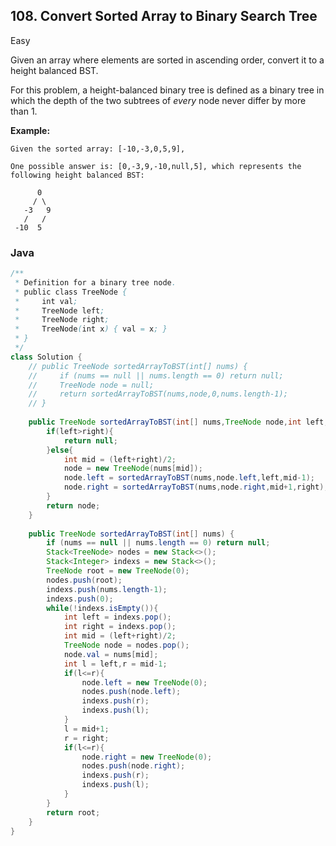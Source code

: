 ## 108. Convert Sorted Array to Binary Search Tree

Easy

Given an array where elements are sorted in ascending order, convert it to a height balanced BST.

For this problem, a height-balanced binary tree is defined as a binary tree in which the depth of the two subtrees of *every* node never differ by more than 1.

**Example:**

```
Given the sorted array: [-10,-3,0,5,9],

One possible answer is: [0,-3,9,-10,null,5], which represents the following height balanced BST:

      0
     / \
   -3   9
   /   /
 -10  5
```

### Java

````java
/**
 * Definition for a binary tree node.
 * public class TreeNode {
 *     int val;
 *     TreeNode left;
 *     TreeNode right;
 *     TreeNode(int x) { val = x; }
 * }
 */
class Solution {
    // public TreeNode sortedArrayToBST(int[] nums) {  
    //     if (nums == null || nums.length == 0) return null;  
    //     TreeNode node = null;
    //     return sortedArrayToBST(nums,node,0,nums.length-1);
    // }  
    
    public TreeNode sortedArrayToBST(int[] nums,TreeNode node,int left,int right) {  
        if(left>right){
            return null;
        }else{
            int mid = (left+right)/2;
            node = new TreeNode(nums[mid]);
            node.left = sortedArrayToBST(nums,node.left,left,mid-1);
            node.right = sortedArrayToBST(nums,node.right,mid+1,right);
        }
        return node;
    }
    
    public TreeNode sortedArrayToBST(int[] nums) {  
        if (nums == null || nums.length == 0) return null; 
        Stack<TreeNode> nodes = new Stack<>();
        Stack<Integer> indexs = new Stack<>();
        TreeNode root = new TreeNode(0);
        nodes.push(root);
        indexs.push(nums.length-1);
        indexs.push(0);
        while(!indexs.isEmpty()){
            int left = indexs.pop();
            int right = indexs.pop();
            int mid = (left+right)/2;
            TreeNode node = nodes.pop();
            node.val = nums[mid];
            int l = left,r = mid-1;
            if(l<=r){
                node.left = new TreeNode(0);
                nodes.push(node.left);
                indexs.push(r);
                indexs.push(l);
            }
            l = mid+1;
            r = right;
            if(l<=r){
                node.right = new TreeNode(0);
                nodes.push(node.right);
                indexs.push(r);
                indexs.push(l);
            }
        }
        return root;
    }  
}
````



